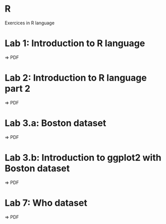 # R
Exercices in R language

# Lab 1: Introduction to R language
=> PDF


# Lab 2: Introduction to R language part 2
=> PDF

# Lab 3.a: Boston dataset
=> PDF

# Lab 3.b: Introduction to ggplot2 with Boston dataset
=> PDF

# Lab 7: Who dataset
=> PDF
